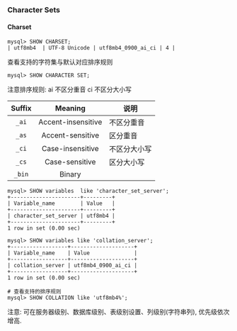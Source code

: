 ### Character Sets

#### Charset

~~~mysql
mysql> SHOW CHARSET;
| utf8mb4  | UTF-8 Unicode | utf8mb4_0900_ai_ci | 4 |
~~~

查看支持的字符集与默认对应排序规则

~~~mysql
mysql> SHOW CHARACTER SET;
~~~

注意排序规则: ai 不区分重音  ci 不区分大小写

| Suffix |      Meaning       | 说明         |
| :----: | :----------------: | ------------ |
| `_ai`  | Accent-insensitive | 不区分重音   |
| `_as`  |  Accent-sensitive  | 区分重音     |
| `_ci`  |  Case-insensitive  | 不区分大小写 |
| `_cs`  |   Case-sensitive   | 区分大小写   |
| `_bin` |       Binary       |              |

~~~mysql
mysql> SHOW variables  like 'character_set_server';
+----------------------+---------+
| Variable_name        | Value   |
+----------------------+---------+
| character_set_server | utf8mb4 |
+----------------------+---------+
1 row in set (0.00 sec)

mysql> SHOW variables like 'collation_server';
+------------------+--------------------+
| Variable_name    | Value              |
+------------------+--------------------+
| collation_server | utf8mb4_0900_ai_ci |
+------------------+--------------------+
1 row in set (0.00 sec)

# 查看支持的排序规则
mysql> SHOW COLLATION like 'utf8mb4%';
~~~

注意: 可在服务器级别、数据库级别、表级别设置、列级别(字符串列), 优先级依次增高. 